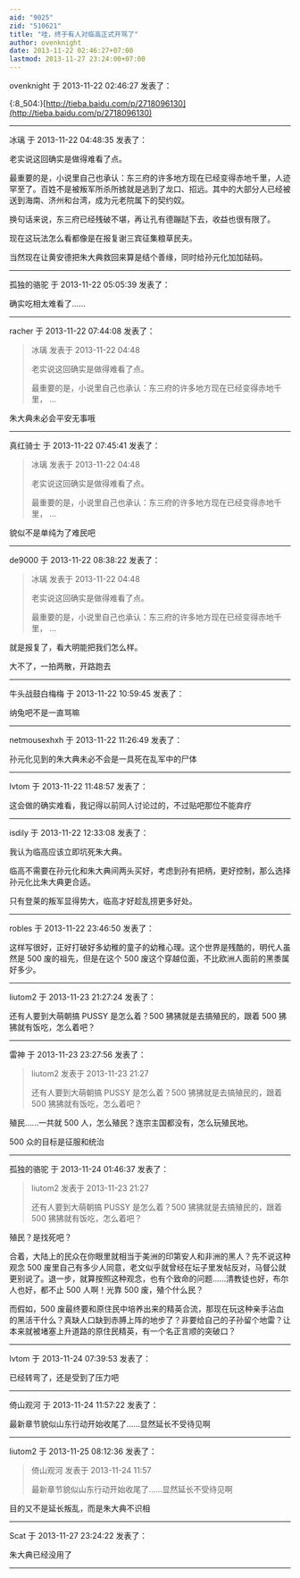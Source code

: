 ```yaml
---
aid: "9025"
zid: "510621"
title: "哇，终于有人对临高正式开骂了"
author: ovenknight
date: 2013-11-22 02:46:27+07:00
lastmod: 2013-11-27 23:24:00+07:00
---
```


ovenknight 于 2013-11-22 02:46:27 发表了：

{:8_504:}[http://tieba.baidu.com/p/2718096130](http://tieba.baidu.com/p/2718096130)

---

冰璃 于 2013-11-22 04:48:35 发表了：

老实说这回确实是做得难看了点。

最重要的是，小说里自己也承认：东三府的许多地方现在已经变得赤地千里，人迹罕至了。百姓不是被叛军所杀所掳就是逃到了龙口、招远。其中的大部分人已经被送到海南、济州和台湾，成为元老院属下的契约奴。

换句话来说，东三府已经残破不堪，再让孔有德蹦跶下去，收益也很有限了。

现在这玩法怎么看都像是在报复谢三宾征集粮草民夫。

当然现在让黄安德把朱大典救回来算是结个善缘，同时给孙元化加加砝码。

---

孤独的骆驼 于 2013-11-22 05:05:39 发表了：

确实吃相太难看了......

---

racher 于 2013-11-22 07:44:08 发表了：

> 冰璃 发表于 2013-11-22 04:48
>
> 老实说这回确实是做得难看了点。
>
> 最重要的是，小说里自己也承认：东三府的许多地方现在已经变得赤地千里， ...

朱大典未必会平安无事哦

---

真红骑士 于 2013-11-22 07:45:41 发表了：

> 冰璃 发表于 2013-11-22 04:48
>
> 老实说这回确实是做得难看了点。
>
> 最重要的是，小说里自己也承认：东三府的许多地方现在已经变得赤地千里， ...

貌似不是单纯为了难民吧

---

de9000 于 2013-11-22 08:38:22 发表了：

> 冰璃 发表于 2013-11-22 04:48
>
> 老实说这回确实是做得难看了点。
>
> 最重要的是，小说里自己也承认：东三府的许多地方现在已经变得赤地千里， ...

就是报复了，看大明能把我们怎么样。

大不了，一拍两散，开路跑去

---

牛头战鼓白梅梅 于 2013-11-22 10:59:45 发表了：

纳兔吧不是一直骂嘛

---

netmousexhxh 于 2013-11-22 11:26:49 发表了：

孙元化见到的朱大典未必不会是一具死在乱军中的尸体

---

lvtom 于 2013-11-22 11:48:57 发表了：

这会做的确实难看，我记得以前同人讨论过的，不过贴吧那位不能弃疗

---

isdily 于 2013-11-22 12:33:08 发表了：

我认为临高应该立即坑死朱大典。

临高不需要在孙元化和朱大典间两头买好，考虑到孙有把柄，更好控制，那么选择孙元化比朱大典更合适。

只有登莱的叛军显得势大，临高才好趁乱捞更多好处。

---

robles 于 2013-11-22 23:46:50 发表了：

这样写很好，正好打破好多幼稚的童子的幼稚心理。这个世界是残酷的，明代人虽然是 500 废的祖先，但是在这个 500 废这个穿越位面，不比欧洲人面前的黑黍属好多少。

---

liutom2 于 2013-11-23 21:27:24 发表了：

还有人要到大萌朝搞 PUSSY 是怎么着？500 狒狒就是去搞殖民的，跟着 500 狒狒就有饭吃，怎么着吧？

---

雷神 于 2013-11-23 23:27:56 发表了：

> liutom2 发表于 2013-11-23 21:27
>
> 还有人要到大萌朝搞 PUSSY 是怎么着？500 狒狒就是去搞殖民的，跟着 500 狒狒就有饭吃，怎么着吧？

殖民......一共就 500 人，怎么殖民？连宗主国都没有，怎么玩殖民地。

500 众的目标是征服和统治

---

孤独的骆驼 于 2013-11-24 01:46:37 发表了：

> liutom2 发表于 2013-11-23 21:27
>
> 还有人要到大萌朝搞 PUSSY 是怎么着？500 狒狒就是去搞殖民的，跟着 500 狒狒就有饭吃，怎么着吧？

殖民？是找死吧？

合着，大陆上的民众在你眼里就相当于美洲的印第安人和非洲的黑人？先不说这种观念 500 废里自己有多少人同意，老文似乎就曾经在坛子里发帖反对，马督公就更别说了。退一步，就算按照这种观念，也有个致命的问题......清教徒也好，布尔人也好，都不止 500 人啊！光靠 500 废，殖个什么民？

而假如，500 废最终要和原住民中培养出来的精英合流，那现在玩这种亲手沾血的黑活干什么？真缺人口缺到赤膊上阵的地步了？非要给自己的子孙留个地雷？让本来就被堵塞上升道路的原住民精英，有一个名正言顺的突破口？

---

lvtom 于 2013-11-24 07:39:53 发表了：

已经转弯了，还是受到了压力吧

---

倚山观河 于 2013-11-24 11:57:22 发表了：

最新章节貌似山东行动开始收尾了……显然延长不受待见啊

---

liutom2 于 2013-11-25 08:12:36 发表了：

> 倚山观河 发表于 2013-11-24 11:57
>
> 最新章节貌似山东行动开始收尾了……显然延长不受待见啊

目的又不是延长叛乱，而是朱大典不识相

---

Scat 于 2013-11-27 23:24:22 发表了：

朱大典已经没用了

---

